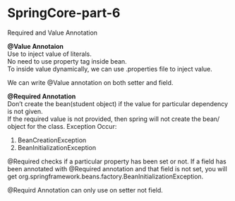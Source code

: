 # SpringCore-part-6
Required and Value Annotation

<b>@Value Annotaion</b><br>
Use to inject value of literals. <br>
No need to use property tag inside bean.<br>
To inside value dynamically, we can use .properties file to inject value.

We can write @Value annotation on both setter and field.

<b>@Required Annotation </b><br>
Don’t create the bean(student object) if the value for
particular dependency is not given.<br>
If the required value is not provided,
then spring will not create the bean/ object for the class. 
Exception Occur:
1. BeanCreationException
2. BeanInitializationException

@Required checks if a particular property has been set or not. If a field has been annotated with @Required annotation and that field is not set, you will get org.springframework.beans.factory.BeanInitializationException.

@Requird Annotation can only use on setter not field.
